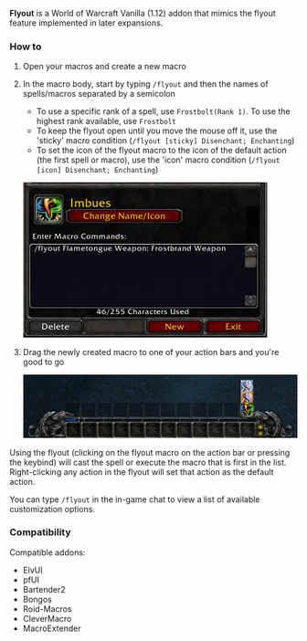 **Flyout** is a World of Warcraft Vanilla (1.12) addon that mimics the flyout feature implemented in later expansions.

### How to

1. Open your macros and create a new macro
2. In the macro body, start by typing `/flyout` and then the names of spells/macros separated by a semicolon
   - To use a specific rank of a spell, use `Frostbolt(Rank 1)`. To use the highest rank available, use `Frostbolt`
   - To keep the flyout open until you move the mouse off it, use the 'sticky' macro condition (`/flyout [sticky] Disenchant; Enchanting`)
   - To set the icon of the flyout macro to the icon of the default action (the first spell or macro), use the 'icon' macro condition (`/flyout [icon] Disenchant; Enchanting`)

   ![Macro body example](screenshots/macro.png)


3. Drag the newly created macro to one of your action bars and you're good to go

   ![Flyout](screenshots/bar.png)

Using the flyout (clicking on the flyout macro on the action bar or pressing the keybind) will cast the spell or execute the macro that is first in the list. Right-clicking any action in the flyout will set that action as the default action.

You can type `/flyout` in the in-game chat to view a list of available customization options.

### Compatibility

Compatible addons:

- ElvUI
- pfUI
- Bartender2
- Bongos
- Roid-Macros
- CleverMacro
- MacroExtender
